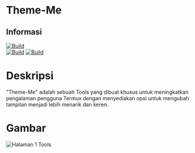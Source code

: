 # Theme-Me

## Informasi
[![Build](https://img.shields.io/badge/Author%20By-Zidan%20IDz-red?style=for-the-badge&logo=appveyor)]()<br>
[![Build](https://img.shields.io/badge/THEME-ME-red.svg?maxAge=259200)](https://link-ke-halaman-tema)
[![Build](https://img.shields.io/badge/Code-Python3.11.6-red.svg)]()

# Deskripsi
"Theme-Me" adalah sebuah Tools yang dibuat khusus untuk meningkatkan pengalaman pengguna Termux dengan menyediakan opsi untuk mengubah tampilan menjadi lebih menarik dan keren.<br>

# Gambar
![Halaman 1 Tools](https://i.ibb.co/PTfRpCV/Screenshot-20231209-133957-2.png)
